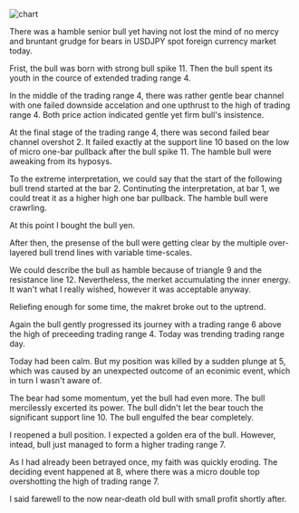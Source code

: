![chart](https://raw2.github.com/ryoqun/price-action-analysis/master/2014y03m05d/usdjpy-m5.png "")

There was a hamble senior bull yet having not lost the mind of no mercy and bruntant grudge for bears in USDJPY spot foreign currency market today.

Frist, the bull was born with strong bull spike 11. Then the bull spent its youth in the cource of extended trading range 4.

In the middle of the trading range 4, there was rather gentle bear channel with one failed downside accelation and  one upthrust to the high of trading range 4. Both price action indicated gentle yet firm bull's insistence.

At the final stage of the trading range 4, there was second failed bear channel overshot 2. It failed exactly at the support line 10 based on the low of micro one-bar pullback after the bull spike 11. The hamble bull were aweaking from its hyposys.

To the extreme interpretation, we could say that the start of the following bull trend started at the bar 2. Continuting the interpretation, at bar 1, we could treat it as a higher high one bar pullback. The hamble bull were crawrling.

At this point I bought the bull yen.

After then, the presense of the bull were getting clear by the multiple over-layered bull trend lines with variable time-scales.

We could describe the bull as hamble because of triangle 9 and the resistance line 12. Nevertheless, the merket accumulating the inner energy. It wan't what I really wished, however it was acceptable anyway.

Reliefing enough for some time, the makret broke out to the uptrend.

Again the bull gently progressed its journey with  a trading range 6 above the high of preceeding trading range 4. Today was trending trading range day.

Today had been calm. But my position was killed by a sudden plunge at 5, which was caused by an unexpected outcome of an econimic event, which in turn I wasn't aware of.

The bear had some momentum, yet the bull had even more. The bull mercilessly excerted its power. The bull didn't let the bear touch the significant support line 10. The bull engulfed the bear completely.

I reopened a bull position. I expected a golden era of the bull. However, intead, bull just managed to form a higher trading range 7.

As I had already been betrayed once, my faith was quickly eroding. The deciding event happened at 8, where there was a micro double top overshotting the high of trading range 7.

I said farewell to the now near-death old bull with small profit shortly after.
